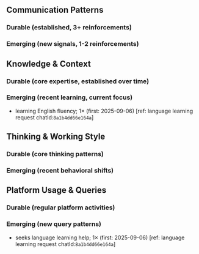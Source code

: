 ## Communication Patterns
### Durable (established, 3+ reinforcements)

### Emerging (new signals, 1-2 reinforcements)

## Knowledge & Context
### Durable (core expertise, established over time)

### Emerging (recent learning, current focus)
- learning English fluency; 1× (first: 2025-09-06) [ref: language learning request chatId:`8a1b4dd66e164a`]

## Thinking & Working Style
### Durable (core thinking patterns)

### Emerging (recent behavioral shifts)

## Platform Usage & Queries
### Durable (regular platform activities)

### Emerging (new query patterns)
- seeks language learning help; 1× (first: 2025-09-06) [ref: language learning request chatId:`8a1b4dd66e164a`]